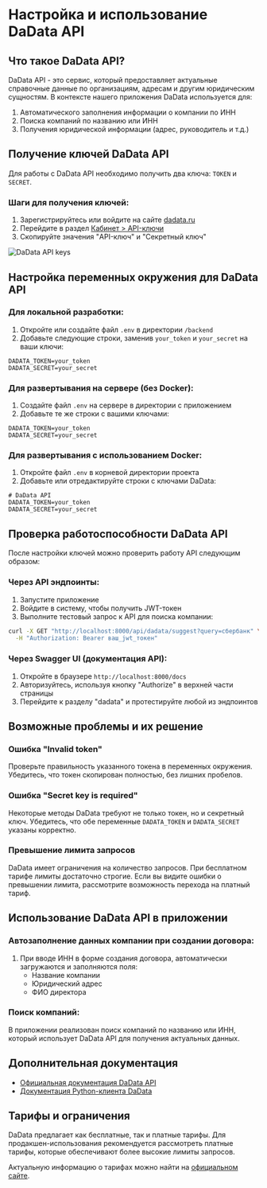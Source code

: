 # Настройка и использование DaData API

## Что такое DaData API?

DaData API - это сервис, который предоставляет актуальные справочные данные по организациям, адресам и другим юридическим сущностям. В контексте нашего приложения DaData используется для:

1. Автоматического заполнения информации о компании по ИНН
2. Поиска компаний по названию или ИНН
3. Получения юридической информации (адрес, руководитель и т.д.)

## Получение ключей DaData API

Для работы с DaData API необходимо получить два ключа: `TOKEN` и `SECRET`.

### Шаги для получения ключей:

1. Зарегистрируйтесь или войдите на сайте [dadata.ru](https://dadata.ru/)
2. Перейдите в раздел [Кабинет > API-ключи](https://dadata.ru/profile/#info)
3. Скопируйте значения "API-ключ" и "Секретный ключ"

![DaData API keys](https://i.imgur.com/3RpuKmI.png)

## Настройка переменных окружения для DaData API

### Для локальной разработки:

1. Откройте или создайте файл `.env` в директории `/backend`
2. Добавьте следующие строки, заменив `your_token` и `your_secret` на ваши ключи:

```
DADATA_TOKEN=your_token
DADATA_SECRET=your_secret
```

### Для развертывания на сервере (без Docker):

1. Создайте файл `.env` на сервере в директории с приложением
2. Добавьте те же строки с вашими ключами:

```
DADATA_TOKEN=your_token
DADATA_SECRET=your_secret
```

### Для развертывания с использованием Docker:

1. Откройте файл `.env` в корневой директории проекта
2. Добавьте или отредактируйте строки с ключами DaData:

```
# DaData API
DADATA_TOKEN=your_token
DADATA_SECRET=your_secret
```

## Проверка работоспособности DaData API

После настройки ключей можно проверить работу API следующим образом:

### Через API эндпоинты:

1. Запустите приложение
2. Войдите в систему, чтобы получить JWT-токен
3. Выполните тестовый запрос к API для поиска компании:

```bash
curl -X GET "http://localhost:8000/api/dadata/suggest?query=сбербанк" \
  -H "Authorization: Bearer ваш_jwt_токен"
```

### Через Swagger UI (документация API):

1. Откройте в браузере `http://localhost:8000/docs`
2. Авторизуйтесь, используя кнопку "Authorize" в верхней части страницы
3. Перейдите к разделу "dadata" и протестируйте любой из эндпоинтов

## Возможные проблемы и их решение

### Ошибка "Invalid token"

Проверьте правильность указанного токена в переменных окружения. Убедитесь, что токен скопирован полностью, без лишних пробелов.

### Ошибка "Secret key is required"

Некоторые методы DaData требуют не только токен, но и секретный ключ. Убедитесь, что обе переменные `DADATA_TOKEN` и `DADATA_SECRET` указаны корректно.

### Превышение лимита запросов

DaData имеет ограничения на количество запросов. При бесплатном тарифе лимиты достаточно строгие. Если вы видите ошибки о превышении лимита, рассмотрите возможность перехода на платный тариф.

## Использование DaData API в приложении

### Автозаполнение данных компании при создании договора:

1. При вводе ИНН в форме создания договора, автоматически загружаются и заполняются поля:
   - Название компании
   - Юридический адрес
   - ФИО директора

### Поиск компаний:

В приложении реализован поиск компаний по названию или ИНН, который использует DaData API для получения актуальных данных.

## Дополнительная документация

- [Официальная документация DaData API](https://dadata.ru/api/)
- [Документация Python-клиента DaData](https://github.com/hflabs/dadata-py)

## Тарифы и ограничения

DaData предлагает как бесплатные, так и платные тарифы. Для продакшен-использования рекомендуется рассмотреть платные тарифы, которые обеспечивают более высокие лимиты запросов.

Актуальную информацию о тарифах можно найти на [официальном сайте](https://dadata.ru/pricing/).